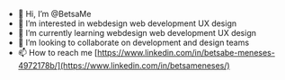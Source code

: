 - 👋 Hi, I’m @BetsaMe
- 👀 I’m interested in webdesign web development UX design
- 🌱 I’m currently learning webdesign web development UX design
- 💞️ I’m looking to collaborate on development and design teams
- 📫 How to reach me [https://www.linkedin.com/in/betsabe-meneses-4972178b/](https://www.linkedin.com/in/betsameneses/)

<!---
BetsaMe/BetsaMe is a ✨ special ✨ repository because its `README.md` (this file) appears on your GitHub profile.
You can click the Preview link to take a look at your changes.
--->
